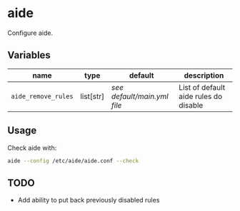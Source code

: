 # aide

Configure aide.

## Variables

| name                | type      | default                     | description                           |
| ---                 | ---       | ---                         | ---                                   |
| `aide_remove_rules` | list[str] | *see default/main.yml file* | List of default aide rules do disable |

## Usage

Check aide with:

```bash
aide --config /etc/aide/aide.conf --check
```

## TODO

- Add ability to put back previously disabled rules
